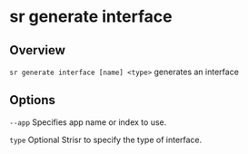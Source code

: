 <!-- Links in /docs/documentation should NOT have `.md` at the end, because they end up in our wiki at release. -->

# sr generate interface

## Overview
`sr generate interface [name] <type>` generates an interface

## Options
`--app` Specifies app name or index to use.

`type` Optional Strisr to specify the type of interface.

